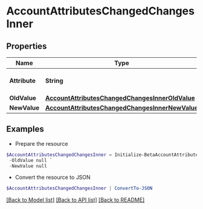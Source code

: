 # AccountAttributesChangedChangesInner
## Properties

Name | Type | Description | Notes
------------ | ------------- | ------------- | -------------
**Attribute** | **String** | The name of the attribute. | 
**OldValue** | [**AccountAttributesChangedChangesInnerOldValue**](AccountAttributesChangedChangesInnerOldValue.md) |  | 
**NewValue** | [**AccountAttributesChangedChangesInnerNewValue**](AccountAttributesChangedChangesInnerNewValue.md) |  | 

## Examples

- Prepare the resource
```powershell
$AccountAttributesChangedChangesInner = Initialize-BetaAccountAttributesChangedChangesInner  -Attribute sn `
 -OldValue null `
 -NewValue null
```

- Convert the resource to JSON
```powershell
$AccountAttributesChangedChangesInner | ConvertTo-JSON
```

[[Back to Model list]](../README.md#documentation-for-models) [[Back to API list]](../README.md#documentation-for-api-endpoints) [[Back to README]](../README.md)

